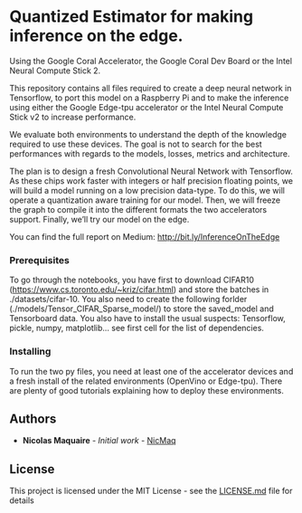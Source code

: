 # Quantized Estimator for making inference on the edge.
Using the Google Coral Accelerator, the Google Coral Dev Board or the Intel Neural Compute Stick 2.

This repository contains all files required to create a deep neural network in Tensorflow, to port this model on a Raspberry Pi and to make the inference using either the Google Edge-tpu accelerator or the Intel Neural Compute Stick v2 to increase performance. 

We evaluate both environments to understand the depth of the knowledge required to use these devices. The goal is not to search for the best performances with regards to the models, losses, metrics and architecture.  

The plan is to design a fresh Convolutional Neural Network with Tensorflow. As these chips work faster with integers or half precision floating points, we will build a model running on a low precision data-type. To do this, we will operate a quantization aware training for our model. Then, we will freeze the graph to compile it into the different formats the two accelerators support. Finally, we’ll try our model on the edge.

You can find the full report on Medium: http://bit.ly/InferenceOnTheEdge


### Prerequisites
To go through the notebooks, you have first to download CIFAR10 (https://www.cs.toronto.edu/~kriz/cifar.html) and store the batches in ./datasets/cifar-10. You also need to create the following forlder (./models/Tensor_CIFAR_Sparse_model/) to store the saved_model and Tensorboard data. You also have to install the usual suspects: Tensorflow, pickle, numpy, matplotlib... see first cell for the list of dependencies.

### Installing
To run the two py files, you need at least one of the accelerator devices and a fresh install of the related environments (OpenVino or Edge-tpu). There are plenty of good tutorials explaining how to deploy these environments.

## Authors

* **Nicolas Maquaire** - *Initial work* - [NicMaq](https://github.com/NicMaq/edge-ml)

## License

This project is licensed under the MIT License - see the [LICENSE.md](LICENSE.md) file for details
